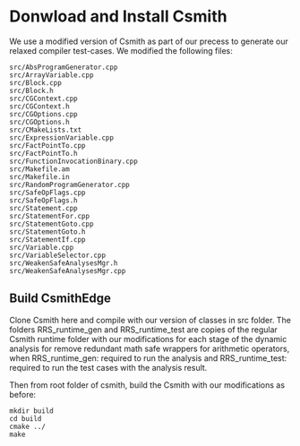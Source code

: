 # Donwload and Install Csmith

We use a modified version of Csmith as part of our precess to generate our relaxed compiler test-cases. We modified the following files:
```
src/AbsProgramGenerator.cpp
src/ArrayVariable.cpp
src/Block.cpp
src/Block.h
src/CGContext.cpp
src/CGContext.h
src/CGOptions.cpp
src/CGOptions.h
src/CMakeLists.txt
src/ExpressionVariable.cpp
src/FactPointTo.cpp
src/FactPointTo.h
src/FunctionInvocationBinary.cpp
src/Makefile.am
src/Makefile.in
src/RandomProgramGenerator.cpp
src/SafeOpFlags.cpp
src/SafeOpFlags.h
src/Statement.cpp
src/StatementFor.cpp
src/StatementGoto.cpp
src/StatementGoto.h
src/StatementIf.cpp
src/Variable.cpp
src/VariableSelector.cpp
src/WeakenSafeAnalysesMgr.h
src/WeakenSafeAnalysesMgr.cpp
```

## Build CsmithEdge

Clone Csmith here and compile with our version of classes in src folder. The folders RRS_runtime_gen and RRS_runtime_test are copies of the regular Csmith runtime folder with our modifications for each stage of the dynamic analysis for remove redundant math safe wrappers for arithmetic operators, when RRS_runtime_gen: required to run the analysis and RRS_runtime_test: required to run the test cases with the analysis result.

Then from root folder of csmith, build the Csmith with our modifications as before: 
```
mkdir build
cd build
cmake ../
make
```
